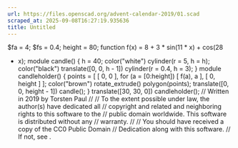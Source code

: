 ```yaml
---
url: https://files.openscad.org/advent-calendar-2019/01.scad
scraped_at: 2025-09-08T16:27:19.935636
title: Untitled
---
```


$fa = 4; $fs = 0.4; height = 80; function f(x) = 8 + 3 * sin(11 * x) + cos(28
* x); module candle() { h = 40; color("white") cylinder(r = 5, h = h);
color("black") translate([0, 0, h - 1]) cylinder(r = 0.4, h = 3); } module
candleholder() { points = [ [ 0, 0 ], for (a = [0:height]) [ f(a), a ], [ 0,
height ] ]; color("brown") rotate_extrude() polygon(points); translate([0, 0,
height - 1]) candle(); } translate([30, 30, 0]) candleholder(); // Written in
2019 by Torsten Paul  // // To the extent possible under law, the author(s)
have dedicated all // copyright and related and neighboring rights to this
software to the // public domain worldwide. This software is distributed
without any // warranty. // // You should have received a copy of the CC0
Public Domain // Dedication along with this software. // If not, see .


